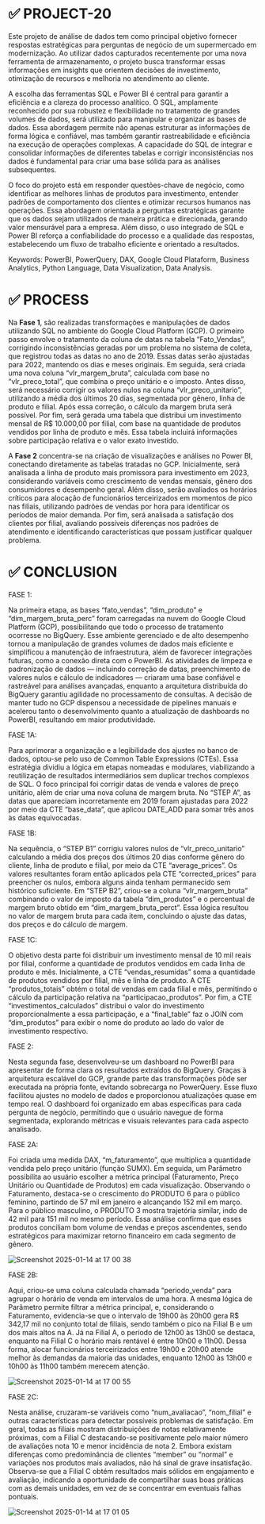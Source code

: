 # ✅ PROJECT-20

Este projeto de análise de dados tem como principal objetivo fornecer respostas estratégicas para perguntas de negócio de um supermercado em modernização. Ao utilizar dados capturados recentemente por uma nova ferramenta de armazenamento, o projeto busca transformar essas informações em insights que orientem decisões de investimento, otimização de recursos e melhoria no atendimento ao cliente.

A escolha das ferramentas SQL e Power BI é central para garantir a eficiência e a clareza do processo analítico. O SQL, amplamente reconhecido por sua robustez e flexibilidade no tratamento de grandes volumes de dados, será utilizado para manipular e organizar as bases de dados. Essa abordagem permite não apenas estruturar as informações de forma lógica e confiável, mas também garantir rastreabilidade e eficiência na execução de operações complexas. A capacidade do SQL de integrar e consolidar informações de diferentes tabelas e corrigir inconsistências nos dados é fundamental para criar uma base sólida para as análises subsequentes.

O foco do projeto está em responder questões-chave de negócio, como identificar as melhores linhas de produtos para investimento, entender padrões de comportamento dos clientes e otimizar recursos humanos nas operações. Essa abordagem orientada a perguntas estratégicas garante que os dados sejam utilizados de maneira prática e direcionada, gerando valor mensurável para a empresa. Além disso, o uso integrado de SQL e Power BI reforça a confiabilidade do processo e a qualidade das respostas, estabelecendo um fluxo de trabalho eficiente e orientado a resultados.

Keywords: PowerBI, PowerQuery, DAX, Google Cloud Plataform, Business Analytics, Python Language, Data Visualization, Data Analysis.

# ✅ PROCESS

Na **Fase 1**, são realizadas transformações e manipulações de dados utilizando SQL no ambiente do Google Cloud Platform (GCP). O primeiro passo envolve o tratamento da coluna de datas na tabela “Fato_Vendas”, corrigindo inconsistências geradas por um problema no sistema de coleta, que registrou todas as datas no ano de 2019. Essas datas serão ajustadas para 2022, mantendo os dias e meses originais. Em seguida, será criada uma nova coluna “vlr_margem_bruta”, calculada com base no “vlr_preco_total”, que combina o preço unitário e o imposto. Antes disso, será necessário corrigir os valores nulos na coluna “vlr_preco_unitario”, utilizando a média dos últimos 20 dias, segmentada por gênero, linha de produto e filial. Após essa correção, o cálculo da margem bruta será possível. Por fim, será gerada uma tabela que distribui um investimento mensal de R$ 10.000,00 por filial, com base na quantidade de produtos vendidos por linha de produto e mês. Essa tabela incluirá informações sobre participação relativa e o valor exato investido.

A **Fase 2** concentra-se na criação de visualizações e análises no Power BI, conectando diretamente as tabelas tratadas no GCP. Inicialmente, será analisada a linha de produto mais promissora para investimento em 2023, considerando variáveis como crescimento de vendas mensais, gênero dos consumidores e desempenho geral. Além disso, serão avaliados os horários críticos para alocação de funcionários terceirizados em momentos de pico nas filiais, utilizando padrões de vendas por hora para identificar os períodos de maior demanda. Por fim, será analisada a satisfação dos clientes por filial, avaliando possíveis diferenças nos padrões de atendimento e identificando características que possam justificar qualquer problema.

# ✅ CONCLUSION

FASE 1: 

Na primeira etapa, as bases “fato_vendas”, “dim_produto” e “dim_margem_bruta_perc” foram carregadas na nuvem do Google Cloud Platform (GCP), possibilitando que todo o processo de tratamento ocorresse no BigQuery. Esse ambiente gerenciado e de alto desempenho tornou a manipulação de grandes volumes de dados mais eficiente e simplificou a manutenção de infraestrutura, além de favorecer integrações futuras, como a conexão direta com o PowerBI. As atividades de limpeza e padronização de dados — incluindo correção de datas, preenchimento de valores nulos e cálculo de indicadores — criaram uma base confiável e rastreável para análises avançadas, enquanto a arquitetura distribuída do BigQuery garantiu agilidade no processamento de consultas. A decisão de manter tudo no GCP dispensou a necessidade de pipelines manuais e acelerou tanto o desenvolvimento quanto a atualização de dashboards no PowerBI, resultando em maior produtividade.

FASE 1A:

Para aprimorar a organização e a legibilidade dos ajustes no banco de dados, optou-se pelo uso de Common Table Expressions (CTEs). Essa estratégia dividiu a lógica em etapas nomeadas e modulares, viabilizando a reutilização de resultados intermediários sem duplicar trechos complexos de SQL. O foco principal foi corrigir datas de venda e valores de preço unitário, além de criar uma nova coluna de margem bruta. No “STEP A”, as datas que apareciam incorretamente em 2019 foram ajustadas para 2022 por meio da CTE “base_data”, que aplicou DATE_ADD para somar três anos às datas equivocadas.

FASE 1B:

Na sequência, o “STEP B1” corrigiu valores nulos de “vlr_preco_unitario” calculando a média dos preços dos últimos 20 dias conforme gênero do cliente, linha de produto e filial, por meio da CTE “average_prices”. Os valores resultantes foram então aplicados pela CTE “corrected_prices” para preencher os nulos, embora alguns ainda tenham permanecido sem histórico suficiente. Em “STEP B2”, criou-se a coluna “vlr_margem_bruta” combinando o valor de imposto da tabela “dim_produtos” e o percentual de margem bruto obtido em “dim_margem_bruta_perct”. Essa lógica resultou no valor de margem bruta para cada item, concluindo o ajuste das datas, dos preços e do cálculo de margem.

FASE 1C:

O objetivo desta parte foi distribuir um investimento mensal de 10 mil reais por filial, conforme a quantidade de produtos vendidos em cada linha de produto e mês. Inicialmente, a CTE “vendas_resumidas” soma a quantidade de produtos vendidos por filial, mês e linha de produto. A CTE “produtos_totais” obtém o total de vendas em cada filial e mês, permitindo o cálculo da participação relativa na “participacao_produtos”. Por fim, a CTE “investimentos_calculados” distribui o valor do investimento proporcionalmente a essa participação, e a “final_table” faz o JOIN com “dim_produtos” para exibir o nome do produto ao lado do valor de investimento respectivo.

FASE 2:

Nesta segunda fase, desenvolveu-se um dashboard no PowerBI para apresentar de forma clara os resultados extraídos do BigQuery. Graças à arquitetura escalável do GCP, grande parte das transformações pôde ser executada na própria fonte, evitando sobrecarga no PowerQuery. Esse fluxo facilitou ajustes no modelo de dados e proporcionou atualizações quase em tempo real. O dashboard foi organizado em abas específicas para cada pergunta de negócio, permitindo que o usuário navegue de forma segmentada, explorando métricas e visuais relevantes para cada aspecto analisado.

FASE 2A:

Foi criada uma medida DAX, “m_faturamento”, que multiplica a quantidade vendida pelo preço unitário (função SUMX). Em seguida, um Parâmetro possibilita ao usuário escolher a métrica principal (Faturamento, Preço Unitário ou Quantidade de Produtos) em cada visualização. Observando o Faturamento, destaca-se o crescimento do PRODUTO 6 para o público feminino, partindo de 57 mil em janeiro e alcançando 152 mil em março. Para o público masculino, o PRODUTO 3 mostra trajetória similar, indo de 42 mil para 151 mil no mesmo período. Essa análise confirma que esses produtos conciliam bom volume de vendas e preços ascendentes, sendo estratégicos para maximizar retorno financeiro em cada segmento de gênero.

![Screenshot 2025-01-14 at 17 00 38](https://github.com/user-attachments/assets/430a94a5-43c0-44c2-8e17-7ad73299ef76)

FASE 2B:

Aqui, criou-se uma coluna calculada chamada “periodo_venda” para agrupar o horário de venda em intervalos de uma hora. A mesma lógica de Parâmetro permite filtrar a métrica principal, e, considerando o Faturamento, evidencia-se que o intervalo de 19h00 às 20h00 gera R$ 342,17 mil no conjunto total de filiais, sendo também o pico na Filial B e um dos mais altos na A. Já na Filial A, o período de 12h00 às 13h00 se destaca, enquanto na Filial C o horário mais rentável é entre 10h00 e 11h00. Dessa forma, alocar funcionários terceirizados entre 19h00 e 20h00 atende melhor às demandas da maioria das unidades, enquanto 12h00 às 13h00 e 10h00 às 11h00 também merecem atenção.

![Screenshot 2025-01-14 at 17 00 55](https://github.com/user-attachments/assets/af232891-0007-4f24-b6d6-279e03cc0610)

FASE 2C:

Nesta análise, cruzaram-se variáveis como “num_avaliacao”, “nom_filial” e outras características para detectar possíveis problemas de satisfação. Em geral, todas as filiais mostram distribuições de notas relativamente próximas, com a Filial C destacando-se positivamente pelo maior número de avaliações nota 10 e menor incidência de nota 2. Embora existam diferenças como predominância de clientes “member” ou “normal” e variações nos produtos mais avaliados, não há sinal de grave insatisfação. Observa-se que a Filial C obtém resultados mais sólidos em engajamento e avaliação, indicando a oportunidade de compartilhar suas boas práticas com as demais unidades, em vez de se concentrar em eventuais falhas pontuais.

![Screenshot 2025-01-14 at 17 01 05](https://github.com/user-attachments/assets/48530221-fbde-424c-ab9d-79e0939b022b)

